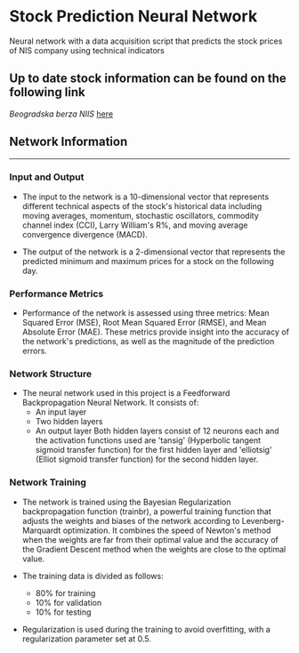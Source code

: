 # Stock Prediction Neural Network
Neural network with a data acquisition script that predicts the stock prices of NIS company using technical indicators

## Up to date stock information can be found on the following link
*Beogradska berza NIIS* [here](https://www.belex.rs/trgovanje/istorijski/NIIS) 

## Network Information
----------
### Input and Output
- The input to the network is a 10-dimensional vector that represents different technical aspects of the stock's historical data including moving averages, momentum, stochastic oscillators, commodity channel index (CCI), Larry William's R%, and moving average convergence divergence (MACD).

- The output of the network is a 2-dimensional vector that represents the predicted minimum and maximum prices for a stock on the following day.

###  Performance Metrics 
- Performance of the network is assessed using three metrics: Mean Squared Error (MSE), Root Mean Squared Error (RMSE), and Mean Absolute Error (MAE). These metrics provide insight into the accuracy of the network's predictions, as well as the magnitude of the prediction errors.

### Network Structure
- The neural network used in this project is a Feedforward Backpropagation Neural Network. It consists of:
  - An input layer
  - Two hidden layers
  - An output layer
Both hidden layers consist of 12 neurons each and the activation functions used are 'tansig' (Hyperbolic tangent sigmoid transfer function) for the first hidden layer and 'elliotsig' (Elliot sigmoid transfer function) for the second hidden layer.

### Network Training
- The network is trained using the Bayesian Regularization backpropagation function (trainbr), a powerful training function that adjusts the weights and biases of the network according to Levenberg-Marquardt optimization. It combines the speed of Newton's method when the weights are far from their optimal value and the accuracy of the Gradient Descent method when the weights are close to the optimal value.

- The training data is divided as follows:
  - 80% for training
  - 10% for validation
  - 10% for testing
- Regularization is used during the training to avoid overfitting, with a regularization parameter set at 0.5.
